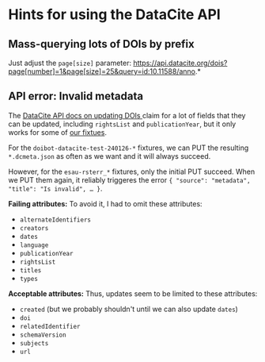 ﻿
Hints for using the DataCite API
================================


Mass-querying lots of DOIs by prefix
------------------------------------

Just adjust the `page[size]` parameter:
https://api.datacite.org/dois?page[number]=1&page[size]=25&query=id:10.11588/anno.*



API error: Invalid metadata
---------------------------

The [DataCite API docs on updating DOIs
](https://support.datacite.org/docs/updating-metadata-with-the-rest-api)
claim for a lot of fields that they can be updated,
including `rightsList` and `publicationYear`,
but it only works for some of [our fixtues](../test/fixtures/).

For the `doibot-datacite-test-240126-*` fixtures,
we can PUT the resulting `*.dcmeta.json` as often as we want and it will
always succeed.

However, for the `esau-rsterr_*` fixtures, only the initial PUT
succeed. When we PUT them again, it reliably triggeres the error
`{ "source": "metadata", "title": "Is invalid", … }`.

__Failing attributes:__
To avoid it, I had to omit these attributes:

* `alternateIdentifiers`
* `creators`
* `dates`
* `language`
* `publicationYear`
* `rightsList`
* `titles`
* `types`

__Acceptable attributes:__
Thus, updates seem to be limited to these attributes:

* `created` (but we probably shouldn't until we can also update `dates`)
* `doi`
* `relatedIdentifier`
* `schemaVersion`
* `subjects`
* `url`





